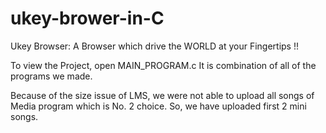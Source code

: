 # ukey-brower-in-C
Ukey Browser: A Browser which drive the WORLD at your Fingertips !!

To view the Project, open MAIN_PROGRAM.c It is combination of all of the programs we made.

Because of the size issue of LMS, we were not able to upload all songs of Media program which is No. 2 choice.
So, we have uploaded first 2 mini songs.  
